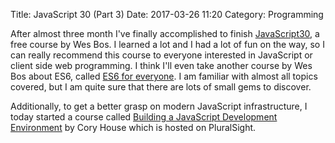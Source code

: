 Title: JavaScript 30 (Part 3)
Date: 2017-03-26 11:20
Category: Programming

After almost three month I've finally accomplished to finish [JavaScript30](https://javascript30.com), a free course by Wes Bos. I learned a lot and I had a lot of fun on the way, so I can really recommend this course to everyone interested in JavaScript or client side web programming. I think I'll even take another course by Wes Bos about ES6, called [ES6 for everyone](https://es6.io/). I am familiar with almost all topics covered, but I am quite sure that there are lots of small gems to discover. 

Additionally, to get a better grasp on modern JavaScript infrastructure, I today started a course called [Building a JavaScript Development Environment](https://www.pluralsight.com/courses/javascript-development-environment) by Cory House which is hosted on PluralSight. 